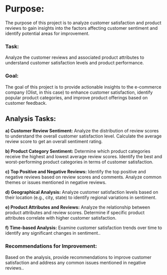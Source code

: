 # Purpose: 
The purpose of this project is to analyze customer satisfaction and product reviews to gain insights 
into the factors affecting customer sentiment and identify potential areas for improvement.

### Task: 
Analyze the customer reviews and associated product attributes to understand customer satisfaction 
levels and product performance.
	  
### Goal: 
The goal of this project is to provide actionable insights to the e-commerce company (Olist, in this case) to enhance customer satisfaction, identify popular product categories, and improve product offerings based on customer feedback.
	  
## Analysis Tasks:

**a) Customer Review Sentiment:**
Analyze the distribution of review scores to understand the overall customer satisfaction level. Calculate the average review score to get an overall sentiment rating.

**b) Product Category Sentiment:**
Determine which product categories receive the highest and lowest average review scores. Identify the best and worst-performing product categories in terms of customer satisfaction.

**c) Top Positive and Negative Reviews:**
Identify the top positive and negative reviews based on review scores and comments. Analyze common themes or issues mentioned in negative reviews.

**d) Geographical Analysis:**
Analyze customer satisfaction levels based on their location (e.g., city, state) to identify regional variations in sentiment.

**e) Product Attributes and Reviews:**
Analyze the relationship between product attributes and review scores. Determine if specific product attributes correlate with higher customer satisfaction.

**f) Time-based Analysis:**
Examine customer satisfaction trends over time to identify any significant changes in sentiment..

### Recommendations for Improvement:
Based on the analysis, provide recommendations to improve customer satisfaction and address any common issues mentioned in negative reviews..

